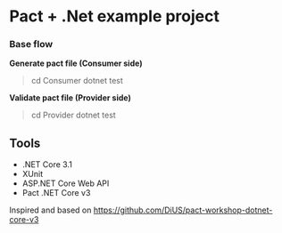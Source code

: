 # Pact + .Net example project

### Base flow


**Generate pact file (Consumer side)**

> cd Consumer
> dotnet test

**Validate pact file (Provider side)**

> cd Provider
> dotnet test

## Tools

 * .NET Core 3.1
 * XUnit
 * ASP.NET Core Web API
 * Pact .NET Core v3


Inspired and based on https://github.com/DiUS/pact-workshop-dotnet-core-v3